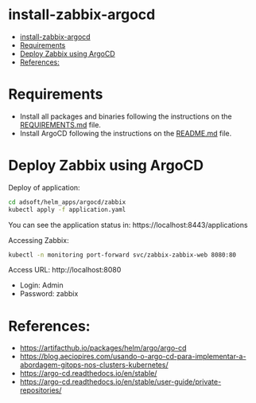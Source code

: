 # install-zabbix-argocd

<!-- TOC -->

- [install-zabbix-argocd](#install-zabbix-argocd)
- [Requirements](#requirements)
- [Deploy Zabbix using ArgoCD](#deploy-zabbix-using-argocd)
- [References:](#references)

<!-- TOC -->

# Requirements

- Install all packages and binaries following the instructions on the [REQUIREMENTS.md](../../REQUIREMENTS.md) file.
- Install ArgoCD following the instructions on the [README.md](../README.md) file.

# Deploy Zabbix using ArgoCD

Deploy of application:

```bash
cd adsoft/helm_apps/argocd/zabbix
kubectl apply -f application.yaml
```

You can see the application status in: https://localhost:8443/applications

Accessing Zabbix:

```bash
kubectl -n monitoring port-forward svc/zabbix-zabbix-web 8080:80
```

Access URL: http://localhost:8080

- Login: Admin
- Password: zabbix

# References:

- https://artifacthub.io/packages/helm/argo/argo-cd
- https://blog.aeciopires.com/usando-o-argo-cd-para-implementar-a-abordagem-gitops-nos-clusters-kubernetes/
- https://argo-cd.readthedocs.io/en/stable/
- https://argo-cd.readthedocs.io/en/stable/user-guide/private-repositories/
